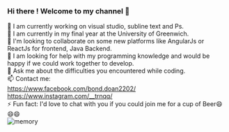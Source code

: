 ### Hi there ! Welcome to my channel 👋


 🔭 I am currently working on visual studio, subline text and Ps.  
 🌱 I am currently in my final year at the University of Greenwich.   
 👯 I'm looking to collaborate on some new platforms like AngularJs or ReactJs for frontend, Java Backend.  
 🤔 I am looking for help with my programming knowledge and would be happy if we could work together to develop.  
 💬 Ask me about the difficulties you encountered while coding.  
 📫 Contact me:  
               <https://www.facebook.com/bond.doan2202/>  
               <https://www.instagram.com/__trnqq/>  
 ⚡ Fun fact: I'd love to chat with you if you could join me for a cup of Beer😄😄😄  
 ![memory](https://scontent.fhan14-2.fna.fbcdn.net/v/t1.6435-9/128667659_1327265854272894_7561114019914746696_n.jpg?_nc_cat=109&ccb=1-5&_nc_sid=8bfeb9&_nc_ohc=pKINQ3HYqHIAX_WU8Ik&_nc_ht=scontent.fhan14-2.fna&oh=00_AT-Kc2GpKXYy_ANaVkNh4NikYwDIm8DSGwFCaFZmOVcmeA&oe=6230D1BC)
